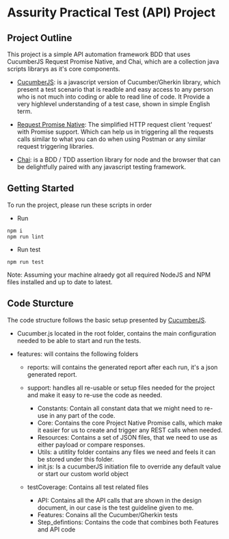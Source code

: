# Assurity Practical Test (API) Project

## Project Outline

This project is a simple API automation framework BDD that uses CucumberJS  Request Promise Native, and Chai, which are a collection java scripts librarys as it's core components.

* [CucumberJS](https://github.com/cucumber/cucumber-js): is a javascript version of Cucumber/Gherkin library, which present a test scenario that is readble and easy access to any person who is not much into coding or able to read line of code. 
It Provide a very highlevel understanding of a test case, shown in simple English term.

* [Request Promise Native](https://github.com/request/request-promise-native): The simplified HTTP request client 'request' with Promise support. Which can help us in triggering all the requests calls similar to what you can do when using Postman or any similar request triggering libraries.

* [Chai](https://www.chaijs.com/): is a BDD / TDD assertion library for node and the browser that can be delightfully paired with any javascript testing framework.


## Getting Started
To run the project, please run these scripts in order

* Run 

```
npm i
npm run lint
```
* Run test

`npm run test`

Note:
Assuming your machine alraedy got all required NodeJS and NPM files installed and up to date to latest.

## Code Sturcture

The code structure follows the basic setup presented by [CucumberJS](https://github.com/cucumber/cucumber-js). 
* Cucumber.js located in the root folder, contains the main configuration needed to be able to start and run the tests. 

* features: will contains the following folders
   * reports: will contains the generated report after each run, it's a json generated report.
   
   * support: handles all re-usable or setup files needed for the project and 
   make it easy to re-use the code as needed.
     * Constants: Contain all constant data that we might need to re-use in any part of the code.
     * Core: Contains the core Project Native Promise calls, which make it easier for us to create and trigger any REST calls when needed.
     * Resources: Contains a set of JSON files, that we need to use as either payload or compare responses.
     * Utils: a utitlity folder contains any files we need and feels it can be stored under this folder.
     * init.js: Is a cucumberJS initiation file to override any default value or start our custom world object

   * testCoverage: Contains all test related files
       * API: Contains all the API calls that are shown in the design document, in our case is the test guideline given to me.
       * Features: Conains all the Cucumber/Gherkin tests
       * Step_defintions: Contains the code that combines both Features and API code